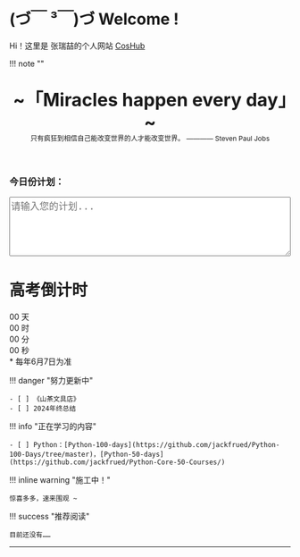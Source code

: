 # (づ￣ ³￣)づ Welcome !


Hi！这里是 张瑞喆的个人网站 [CosHub](https://r-z-zhang-ai.github.io/)


!!! note "" 
    <br><br>
    <div align="center" style="font-size:32px;font-weight:bold">
        ~「Miracles happen every day」~
    </div>
    <div align="center" style="font-size:12px">
        只有疯狂到相信自己能改变世界的人才能改变世界。  ———— Steven Paul Jobs
    </div>
    <br><br>

<!-- HTML Snippet -->
<!DOCTYPE html>
<html lang="en">
<head>
    <meta charset="UTF-8">
    <meta name="viewport" content="width=device-width, initial-scale=1.0">
    <title>Plan Input</title>
    <style>
        input[type="text"] {
            width: 100%;
            font-size: 17px;
        }
        textarea {
            width: 100%;
            font-size: 17px;
        }
    </style>
</head>
<body>
    <h3>今日份计划：</h3>
    <textarea id="planInput" placeholder="请输入您的计划..." rows="5"></textarea>
    <u></u>
    <script>
        // 获取textarea元素
        const planInput = document.getElementById('planInput');
        // 页面加载时，从localStorage中读取之前保存的计划
        window.addEventListener('load', () => {
            const savedPlan = localStorage.getItem('savedPlan');
            if (savedPlan) {
                planInput.value = savedPlan;
            }
        });
        // 当用户输入时，实时保存到localStorage
        planInput.addEventListener('input', () => {
            localStorage.setItem('savedPlan', planInput.value);
        });
    </script>
</body>
</html>

<!-- 我的计划是……

!!! success ""

    Date：2025-03-07

    - [ ] 之前所有课程作业
    - [ ] 学会verilog和vivado使用
    - [ ] 补上离散/微积分
        - [ ] 离散看书，微积分自学 + 智云

    - [ ] 这周看看离散/微积分可否自学！
    - [ ] 我真的想给自己的人生规划一下啊 -->

<!--高考倒计时-->

<!DOCTYPE html>
<html lang="zh-CN">
<head>
    <meta charset="UTF-8">
    <meta name="viewport" content="width=device-width, initial-scale=1.0">
    <title>高考倒计时</title>
    <link rel="stylesheet" href="./mkdocs/css/style.css">
</head>
<body>
    <div class="container">
        <h1>高考倒计时</h1>
        <div class="countdown">
            <div class="time-block">
                <span class="number" id="days">00</span>
                <span class="label">天</span>
            </div>
            <div class="time-block">
                <span class="number" id="hours">00</span>
                <span class="label">时</span>
            </div>
            <div class="time-block">
                <span class="number" id="minutes">00</span>
                <span class="label">分</span>
            </div>
            <div class="time-block">
                <span class="number" id="seconds">00</span>
                <span class="label">秒</span>
            </div>
        </div>
        <div class="note">* 每年6月7日为准</div>
    </div>
    <script src="./mkdocs/javascripts/script.js"></script>
</body>
</html>


!!! danger "努力更新中"

    - [ ] 《山茶文具店》
    - [ ] 2024年终总结

!!! info "正在学习的内容"

    - [ ] Python：[Python-100-days](https://github.com/jackfrued/Python-100-Days/tree/master)，[Python-50-days](https://github.com/jackfrued/Python-Core-50-Courses/)


!!! inline warning "施工中！" 

    惊喜多多，速来围观 ~

!!! success "推荐阅读"

    目前还没有……

---
